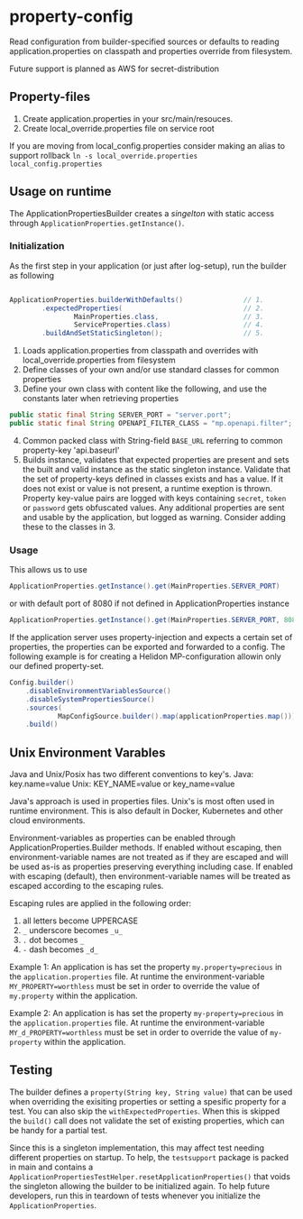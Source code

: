 # property-config
Read configuration from builder-specified sources or defaults to reading application.properties on classpath and properties override from filesystem.

Future support is planned as AWS for secret-distribution

## Property-files

1. Create application.properties in your src/main/resouces.
2. Create local_override.properties file on service root

If you are moving from local_config.properties consider making an alias to support rollback `ln -s local_override.properties local_config.properties`

## Usage on runtime

The ApplicationPropertiesBuilder creates a *singelton* with static access through `ApplicationProperties.getInstance()`.

### Initialization

As the first step in your application (or just after log-setup), run the builder as following

```java

ApplicationProperties.builderWithDefaults()               // 1.
        .expectedProperties(                              // 2. 
                MainProperties.class,                     // 3.
                ServiceProperties.class)                  // 4.  
        .buildAndSetStaticSingleton();                    // 5.

```

1. Loads application.properties from classpath and overrides with local_override.properties from filesystem
2. Define classes of your own and/or use standard classes for common properties
3. Define your own class with content like the following, and use the constants later when retrieving properties
   
```java 
public static final String SERVER_PORT = "server.port";
public static final String OPENAPI_FILTER_CLASS = "mp.openapi.filter";
```
4. Common packed class with String-field `BASE_URL` referring to common property-key 'api.baseurl'
5. Builds instance, validates that expected properties are present and sets the built and valid instance as the static singleton instance.
   Validate that the set of property-keys defined in classes exists and has a value. If it does not exist or value is not present, 
   a runtime exeption is thrown. Property key-value pairs are logged with keys containing `secret`, `token` or `password` gets obfuscated values. 
   Any additional properties are sent and usable by the application, but logged as warning. Consider adding these to the classes in 3.

### Usage

This allows us to use 
```java
ApplicationProperties.getInstance().get(MainProperties.SERVER_PORT)
```
or with default port of 8080 if not defined in ApplicationProperties instance
```java
ApplicationProperties.getInstance().get(MainProperties.SERVER_PORT, 8080)
```

If the application server uses property-injection and expects a certain set of properties, the properties can be exported and forwarded 
to a config. The following example is for creating a Helidon MP-configuration allowin only our defined property-set.

```java
Config.builder()
    .disableEnvironmentVariablesSource()
    .disableSystemPropertiesSource()
    .sources(
            MapConfigSource.builder().map(applicationProperties.map()))
    .build()
```

## Unix Environment Varables

Java and Unix/Posix has two different conventions to key's.
Java: key.name=value
Unix: KEY_NAME=value or key_name=value

Java's approach is used in properties files. 
Unix's is most often used in runtime environment. This is also default in Docker, Kubernetes and other cloud environments.

Environment-variables as properties can be enabled through ApplicationProperties.Builder methods. If enabled without
escaping, then environment-variable names are not treated as if they are escaped and will be used as-is as properties
preserving everything including case. If enabled with escaping (default), then environment-variable names will be 
treated as escaped according to the escaping rules.

Escaping rules are applied in the following order:
1. all letters become UPPERCASE
1. `_` underscore becomes `_u_`
1. `.` dot becomes `_`
1. `-` dash becomes `_d_`

Example 1: An application is has set the property `my.property=precious` in the `application.properties` file. At runtime
the environment-variable `MY_PROPERTY=worthless` must be set in order to override the value of `my.property` within the
application.

Example 2: An application is has set the property `my-property=precious` in the `application.properties` file. At runtime
the environment-variable `MY_d_PROPERTY=worthless` must be set in order to override the value of `my-property` within the
application.





## Testing 

The builder defines a `property(String key, String value)` that can be used when overriding the exisiting properties 
or setting a spesific property for a test. You can also skip the `withExpectedProperties`. When this is skipped the `build()` call does not
validate the set of existing properties, which can be handy for a partial test.  

Since this is a singleton implementation, this may affect test needing different properties on startup. To help, the `testsupport` package is
packed in main and contains a `ApplicationPropertiesTestHelper.resetApplicationProperties()` that voids the singleton allowing the builder to be 
initialized again. To help future developers, run this in teardown of tests whenever you initialize the `ApplicationProperties`. 